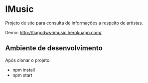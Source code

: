# IMusic

Projeto de site para consulta de informações a respeito de artistas.

Demo: http://tiagodws-imusic.herokuapp.com/

## Ambiente de desenvolvimento

Após clonar o projeto:

- npm install
- npm start
